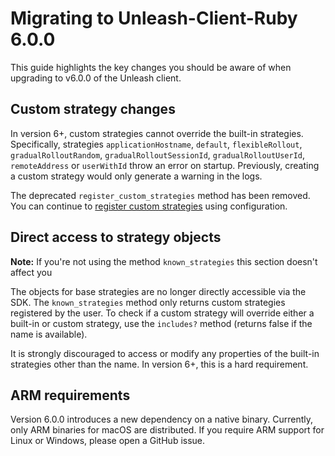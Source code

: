 # Migrating to Unleash-Client-Ruby 6.0.0

This guide highlights the key changes you should be aware of when upgrading to v6.0.0 of the Unleash client.

## Custom strategy changes

In version 6+, custom strategies cannot override the built-in strategies. Specifically, strategies `applicationHostname`, `default`, `flexibleRollout`, `gradualRolloutRandom`, `gradualRolloutSessionId`, `gradualRolloutUserId`, `remoteAddress` or `userWithId` throw an error on startup. Previously, creating a custom strategy would only generate a warning in the logs.

The deprecated `register_custom_strategies` method has been removed. You can continue to [register custom strategies](./README.md#custom-strategies) using configuration.

## Direct access to strategy objects

**Note:** If you're not using the method `known_strategies` this section doesn't affect you

The objects for base strategies are no longer directly accessible via the SDK. The `known_strategies` method only returns custom strategies registered by the user. To check if a custom strategy will override either a built-in or custom strategy, use the `includes?` method (returns false if the name is available).

It is strongly discouraged to access or modify any properties of the built-in strategies other than the name. In version 6+, this is a hard requirement.

## ARM requirements

Version 6.0.0 introduces a new dependency on a native binary. Currently, only ARM binaries for macOS are distributed. If you require ARM support for Linux or Windows, please open a GitHub issue.